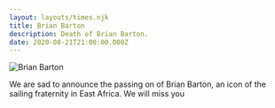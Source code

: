 ```yaml
---
layout: layouts/times.njk
title: Brian Barton
description: Death of Brian Barton.
date: 2020-08-21T21:00:00.000Z
---
```

![Brian Barton](/images/uploads/118653346_10164071801055109_6521154456645495803_o.jpg "Brian Barton ")

We are sad to announce the passing on of Brian Barton, an icon of the sailing fraternity in East Africa. We will miss you